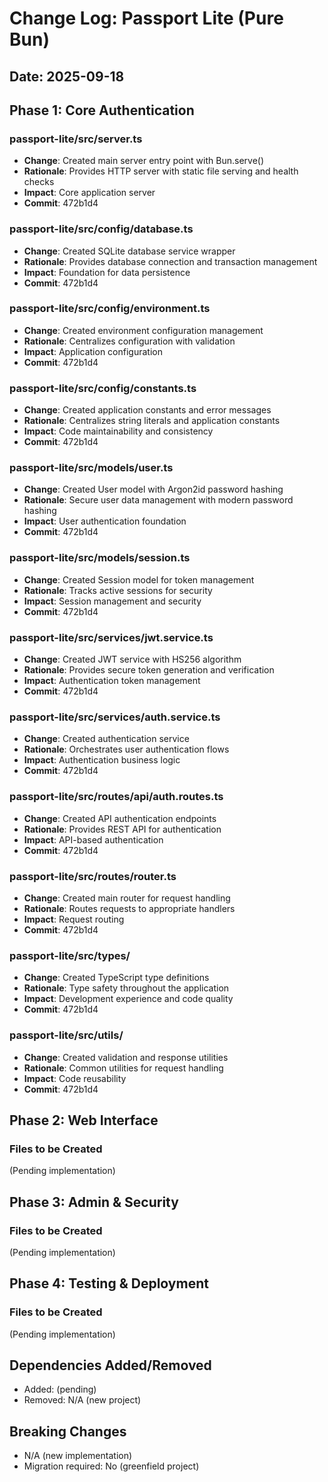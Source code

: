 # Change Log: Passport Lite (Pure Bun)
## Date: 2025-09-18

## Phase 1: Core Authentication

### passport-lite/src/server.ts
- **Change**: Created main server entry point with Bun.serve()
- **Rationale**: Provides HTTP server with static file serving and health checks
- **Impact**: Core application server
- **Commit**: 472b1d4

### passport-lite/src/config/database.ts
- **Change**: Created SQLite database service wrapper
- **Rationale**: Provides database connection and transaction management
- **Impact**: Foundation for data persistence
- **Commit**: 472b1d4

### passport-lite/src/config/environment.ts
- **Change**: Created environment configuration management
- **Rationale**: Centralizes configuration with validation
- **Impact**: Application configuration
- **Commit**: 472b1d4

### passport-lite/src/config/constants.ts
- **Change**: Created application constants and error messages
- **Rationale**: Centralizes string literals and application constants
- **Impact**: Code maintainability and consistency
- **Commit**: 472b1d4

### passport-lite/src/models/user.ts
- **Change**: Created User model with Argon2id password hashing
- **Rationale**: Secure user data management with modern password hashing
- **Impact**: User authentication foundation
- **Commit**: 472b1d4

### passport-lite/src/models/session.ts
- **Change**: Created Session model for token management
- **Rationale**: Tracks active sessions for security
- **Impact**: Session management and security
- **Commit**: 472b1d4

### passport-lite/src/services/jwt.service.ts
- **Change**: Created JWT service with HS256 algorithm
- **Rationale**: Provides secure token generation and verification
- **Impact**: Authentication token management
- **Commit**: 472b1d4

### passport-lite/src/services/auth.service.ts
- **Change**: Created authentication service
- **Rationale**: Orchestrates user authentication flows
- **Impact**: Authentication business logic
- **Commit**: 472b1d4

### passport-lite/src/routes/api/auth.routes.ts
- **Change**: Created API authentication endpoints
- **Rationale**: Provides REST API for authentication
- **Impact**: API-based authentication
- **Commit**: 472b1d4

### passport-lite/src/routes/router.ts
- **Change**: Created main router for request handling
- **Rationale**: Routes requests to appropriate handlers
- **Impact**: Request routing
- **Commit**: 472b1d4

### passport-lite/src/types/
- **Change**: Created TypeScript type definitions
- **Rationale**: Type safety throughout the application
- **Impact**: Development experience and code quality
- **Commit**: 472b1d4

### passport-lite/src/utils/
- **Change**: Created validation and response utilities
- **Rationale**: Common utilities for request handling
- **Impact**: Code reusability
- **Commit**: 472b1d4

## Phase 2: Web Interface

### Files to be Created
(Pending implementation)

## Phase 3: Admin & Security

### Files to be Created
(Pending implementation)

## Phase 4: Testing & Deployment

### Files to be Created
(Pending implementation)

## Dependencies Added/Removed
- Added: (pending)
- Removed: N/A (new project)

## Breaking Changes
- N/A (new implementation)
- Migration required: No (greenfield project)
